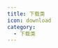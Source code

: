 ```yaml
---
title: 下载类
icon: download
category:
  - 下载类
---
```


<div class="catalog-display-container">
  <Catalog base='/zh/' />
</div>